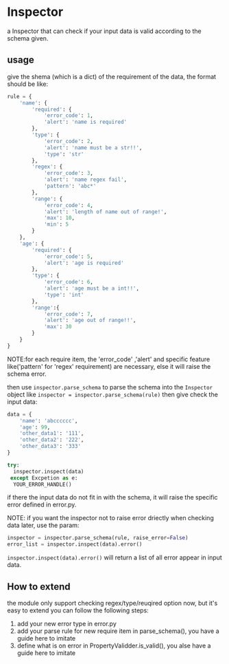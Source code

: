 # Inspector
a Inspector that can check if your input data is valid according to the schema given.


## usage
give the shema (which is a dict) of the requirement of the data,
the format should be like:
```python
rule = {
    'name': {
        'required': {
            'error_code': 1,
            'alert': 'name is required'
        },
        'type': {
            'error_code': 2,
            'alert': 'name must be a str!!',
            'type': 'str'
        },
        'regex': {
            'error_code': 3,
            'alert': 'name regex fail',
            'pattern': 'abc*'
        },
        'range': {
            'error_code': 4,
            'alert': 'length of name out of range!',
            'max': 10,
            'min': 5
        }
    },
    'age': {
        'required': {
            'error_code': 5,
            'alert': 'age is required'
        },
        'type': {
            'error_code': 6,
            'alert': 'age must be a int!!',
            'type': 'int'
        },
        'range':{
            'error_code': 7,
            'alert': 'age out of range!!',
            'max': 30
        }
    }
}
```
NOTE:for each require item, the 'error_code' ,'alert' and specific feature like('pattern' for 'regex' requirement)
are necessary, else it will raise the schema error.


then use `inspector.parse_schema` to parse the schema into the `Inspector` object
like
`inspector = inspector.parse_schema(rule)`
then give check the input data:
```python
data = {
    'name': 'abcccccc',
    'age': 99,
    'other_data1': '111',
    'other_data2': '222',
    'other_data3': '333'
}

try:
  inspector.inspect(data)
 except Excpetion as e:
  YOUR_ERROR_HANDLE()
```
if there the input data do not fit in with the schema, it will raise the specific error defined in error.py.

NOTE: if you want the inspector not to raise error driectly when  checking data later,
use the param:
```python
inspector = inspector.parse_schema(rule, raise_error=False)
error_list = inspector.inspect(data).error()
```
`inspector.inspect(data).error()` will return a list of all error appear in input data.



## How to extend
the module only support checking regex/type/reuqired option now, but it's easy to extend
you can follow the following steps:
1. add your new error type in error.py
2. add your parse rule for new require item in parse_schema(), you have a guide here to imitate
3. define what is on error in PropertyValidder.is_valid(), you alse have a guide here to imitate